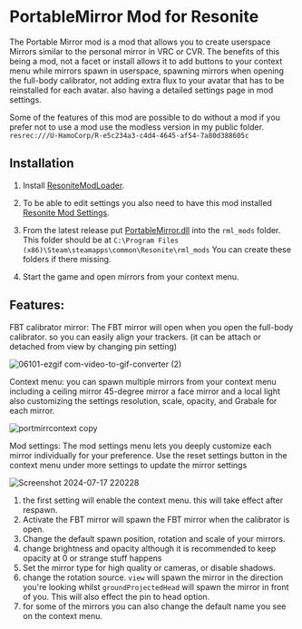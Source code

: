 # PortableMirror Mod for Resonite
The Portable Mirror mod is a mod that allows you to create userspace Mirrors similar to the personal mirror in VRC or CVR. The benefits of this being a mod, not a facet or install allows it to add buttons to your context menu while mirrors spawn in userspace, spawning mirrors when opening the full-body calibrator, not adding extra flux to your avatar that has to be reinstalled for each avatar. also having a detailed settings page in mod settings.


Some of the features of this mod are possible to do without a mod if you prefer not to use a mod use the modless version in my public folder. ```resrec:///U-HamoCorp/R-e5c234a3-c4d4-4645-af54-7a80d388605c``` 

## Installation
1. Install [ResoniteModLoader](https://github.com/resonite-modding-group/ResoniteModLoader).

2. To be able to edit settings you also need to have this mod installed [Resonite Mod Settings](https://github.com/badhaloninja/ResoniteModSettings).

3. From the latest release put [PortableMirror.dll](https://github.com/HamoCorp/PortableMirror/releases/latest/download/PortableMirror.dll) into the `rml_mods` folder. This folder should be at `C:\Program Files (x86)\Steam\steamapps\common\Resonite\rml_mods` You can create these folders if there missing.

4. Start the game and open mirrors from your context menu.

## Features:
FBT calibrator mirror: The FBT mirror will open when you open the full-body calibrator. so you can easily align your trackers. (it can be attach or detached from view by changing pin setting)

![06101-ezgif com-video-to-gif-converter (2)](https://github.com/user-attachments/assets/70067411-3d0e-414d-abc8-69ac0b450059)

Context menu: you can spawn multiple mirrors from your context menu including a ceiling mirror 45-degree mirror a face mirror and a local light also customizing the settings resolution, scale, opacity, and Grabale for each mirror.

![portmirrcontext copy](https://github.com/user-attachments/assets/9d654a80-33ea-43dc-ae9b-f0ce6294d533)

Mod settings: The mod settings menu lets you deeply customize each mirror individually for your preference. Use the reset settings button in the context menu under more settings to update the mirror settings

![Screenshot 2024-07-17 220228](https://github.com/user-attachments/assets/25a1ea3b-2cfb-4553-b138-8348c1a6ecd1)

1. the first setting will enable the context menu. this will take effect after respawn.
2. Activate the FBT mirror will spawn the FBT mirror when the calibrator is open.
3. Change the default spawn position, rotation and scale of your mirrors.
4. change brightness and opacity although it is recommended to keep opacity at 0 or strange stuff happens
5. Set the mirror type for high quality or cameras, or disable shadows.
6. change the rotation source. ```view``` will spawn the mirror in the direction you're looking whilst ```groundProjectedHead``` will spawn the mirror in front of you. This will also effect the pin to head option.
7. for some of the mirrors you can also change the default name you see on the context menu.
